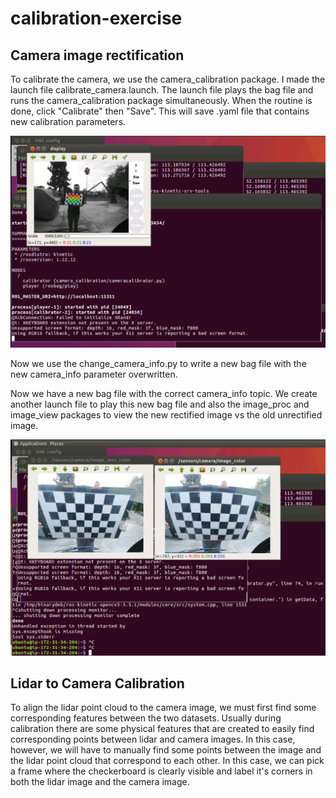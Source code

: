# calibration-exercise
## Camera image rectification
To calibrate the camera, we use the camera_calibration package. I made the launch file calibrate_camera.launch.
The launch file plays the bag file and runs the camera_calibration package simultaneously. When the routine is done, click "Calibrate" then "Save". This will save .yaml file that contains new calibration parameters.

![Screenshot](https://github.com/aellaboudy/calibration-exercise/blob/master/Screen%20Shot%202018-02-11%20at%201.13.12%20PM.png)

Now we use the change_camera_info.py to write a new bag file with the new camera_info parameter overwritten.

Now we have a new bag file with the correct camera_info topic. We create another launch file to play this new bag file and also the image_proc and image_view packages to view the new rectified image vs the old unrectified image.

![Screenshot](https://github.com/aellaboudy/calibration-exercise/blob/master/Screen%20Shot%202018-02-11%20at%201.35.06%20PM.png)


## Lidar to Camera Calibration
To align the lidar point cloud to the camera image, we must first find some corresponding features between the two datasets. Usually during calibration there are some physical features that are created to easily find corresponding points between lidar and camera images. In this case, however, we will have to manually find some points between the image and the lidar point cloud that correspond to each other. In this case, we can pick a frame where the checkerboard is clearly visible and label it's corners in both the lidar image and the camera image.
